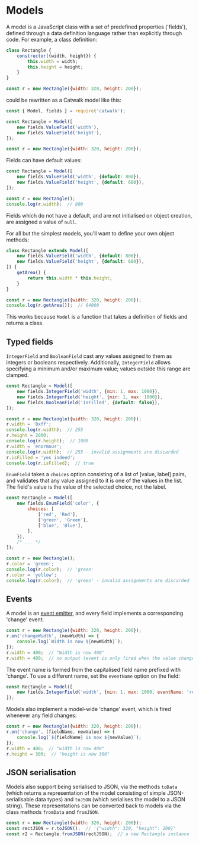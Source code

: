 # Models

A model is a JavaScript class with a set of predefined properties ('fields'), defined through a data definition language rather than explicitly through code. For example, a class definition:

```javascript
class Rectangle {
    constructor({width, height}) {
        this.width = width;
        this.height = height;
    }
}

const r = new Rectangle({width: 320, height: 200});
```

could be rewritten as a Catwalk model like this:

```javascript
const { Model, fields } = require('catwalk');

const Rectangle = Model([
    new fields.ValueField('width'),
    new fields.ValueField('height'),
]);

const r = new Rectangle({width: 320, height: 200});
```

Fields can have default values:

```javascript
const Rectangle = Model([
    new fields.ValueField('width', {default: 800}),
    new fields.ValueField('height', {default: 600}),
]);

const r = new Rectangle();
console.log(r.width);  // 800
```

Fields which do not have a default, and are not initialised on object creation, are assigned a value of `null`.

For all but the simplest models, you'll want to define your own object methods:

```javascript
class Rectangle extends Model([
    new fields.ValueField('width', {default: 800}),
    new fields.ValueField('height', {default: 600}),
]) {
    getArea() {
        return this.width * this.height;
    }
}

const r = new Rectangle({width: 320, height: 200});
console.log(r.getArea());  // 64000
```

This works because `Model` is a function that takes a definition of fields and returns a class.


## Typed fields

`IntegerField` and `BooleanField` cast any values assigned to them as integers or booleans respectively. Additionally, `IntegerField` allows specifying a minimum and/or maximum value; values outside this range are clamped.

```javascript
const Rectangle = Model([
    new fields.IntegerField('width', {min: 1, max: 1000}),
    new fields.IntegerField('height', {min: 1, max: 1000}),
    new fields.BooleanField('isFilled', {default: false}),
]);

const r = new Rectangle({width: 320, height: 200});
r.width = '0xff';
console.log(r.width);  // 255
r.height = 2000;
console.log(r.height);  // 1000
r.width = 'enormous';
console.log(r.width);  // 255 - invalid assignments are discarded
r.isFilled = 'yes indeed';
console.log(r.isFilled);  // true
```

`EnumField` takes a `choices` option consisting of a list of [value, label] pairs, and validates that any value assigned to it is one of the values in the list. The field's value is the value of the selected choice, not the label.

```javascript
const Rectangle = Model([
    new fields.EnumField('color', {
        choices: [
            ['red', 'Red'],
            ['green', 'Green'],
            ['blue', 'Blue'],
        ],
    }),
    /* ... */
]);

const r = new Rectangle();
r.color = 'green';
console.log(r.color);  // 'green'
r.color = 'yellow';
console.log(r.color);  // 'green' - invalid assignments are discarded
```

## Events

A model is an [event emitter](https://nodejs.org/docs/latest/api/events.html), and every field implements a corresponding 'change' event:

```javascript
const r = new Rectangle({width: 320, height: 200});
r.on('changeWidth', (newWidth) => {
    console.log(`Width is now ${newWidth}`);
});
r.width = 400;  // "Width is now 400"
r.width = 400;  // no output (event is only fired when the value changes)
```

The event name is formed from the capitalised field name prefixed with 'change'. To use a different name, set the `eventName` option on the field:

```javascript
const Rectangle = Model([
    new fields.IntegerField('width', {min: 1, max: 1000, eventName: 'resize'}),
]);
```

Models also implement a model-wide 'change' event, which is fired whenever any field changes:

```javascript
const r = new Rectangle({width: 320, height: 200});
r.on('change', (fieldName, newValue) => {
    console.log(`${fieldName} is now ${newValue}`);
});
r.width = 400;  // "width is now 400"
r.height = 300;  // "height is now 300"
```

## JSON serialisation

Models also support being serialised to JSON, via the methods `toData` (which returns a representation of the model consisting of simple JSON-serialisable data types) and `toJSON` (which serialises the model to a JSON string). These representations can be converted back to models via the class methods `fromData` and `fromJSON`.

```javascript
const r = new Rectangle({width: 320, height: 200});
const rectJSON = r.toJSON();  // '{"width": 320, "height": 200}'
const r2 = Rectangle.fromJSON(rectJSON);  // a new Rectangle instance
```

